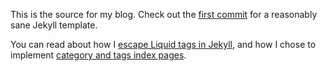 This is the source for my blog. Check out the [first commit](https://github.com/alexpearce/alexpearce.github.com/commit/683a752638c7971729358d85538236d41e817a1f) for a reasonably sane Jekyll template.

You can read about how I [escape Liquid tags in Jekyll](http://alexpearce.me/2012/04/escaping-liquid-tags-in-jekyll/), and how I chose to implement [category and tags index pages](http://alexpearce.me/2012/04/simple-jekyll-searching/).
